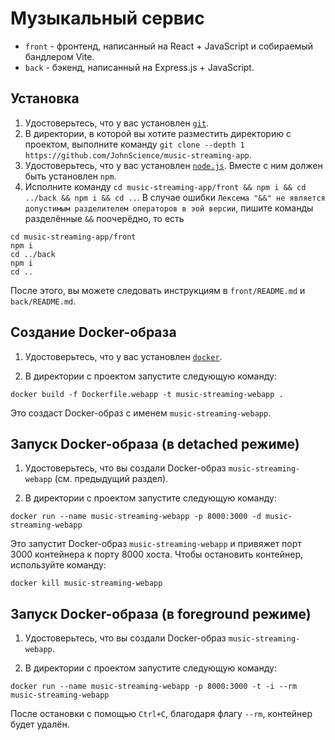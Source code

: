 # Музыкальный сервис

* `front` - фронтенд, написанный на React + JavaScript и собираемый бандлером Vite.
* `back` - бэкенд, написанный на Express.js + JavaScript.

## Установка

1. Удостоверьтесь, что у вас установлен [`git`](https://git-scm.com/).
2. В директории, в которой вы хотите разместить директорию с проектом, выполните команду `git clone --depth 1 https://github.com/JohnScience/music-streaming-app`.
3. Удостоверьтесь, что у вас установлен [`node.js`](https://nodejs.org/en/download/). Вместе с ним должен быть установлен `npm`.
4. Исполните команду `cd music-streaming-app/front && npm i && cd ../back && npm i && cd ..`. В случае ошибки `Лексема "&&" не является допустимым разделителем операторов в эой версии`, пишите команды разделённые `&&` поочерёдно, то есть

```console
cd music-streaming-app/front
npm i
cd ../back
npm i
cd ..
```

После этого, вы можете следовать инструкциям в `front/README.md` и `back/README.md`.

## Создание Docker-образа

1. Удостоверьтесь, что у вас установлен [`docker`](https://docs.docker.com/get-docker/).

2. В директории с проектом запустите следующую команду:

```console
docker build -f Dockerfile.webapp -t music-streaming-webapp .
```

Это создаст Docker-образ с именем `music-streaming-webapp`.

## Запуск Docker-образа (в detached режиме)

1. Удостоверьтесь, что вы создали Docker-образ `music-streaming-webapp` (см. предыдущий раздел).

2. В директории с проектом запустите следующую команду:

```console
docker run --name music-streaming-webapp -p 8000:3000 -d music-streaming-webapp
```

Это запустит Docker-образ `music-streaming-webapp` и привяжет порт 3000 контейнера к порту 8000 хоста. Чтобы остановить контейнер, используйте команду:

```console
docker kill music-streaming-webapp
```

## Запуск Docker-образа (в foreground режиме)

1. Удостоверьтесь, что вы создали Docker-образ `music-streaming-webapp`.

2. В директории с проектом запустите следующую команду:

```console
docker run --name music-streaming-webapp -p 8000:3000 -t -i --rm music-streaming-webapp
```

После остановки с помощью `Ctrl+C`, благодаря флагу `--rm`, контейнер будет удалён.
